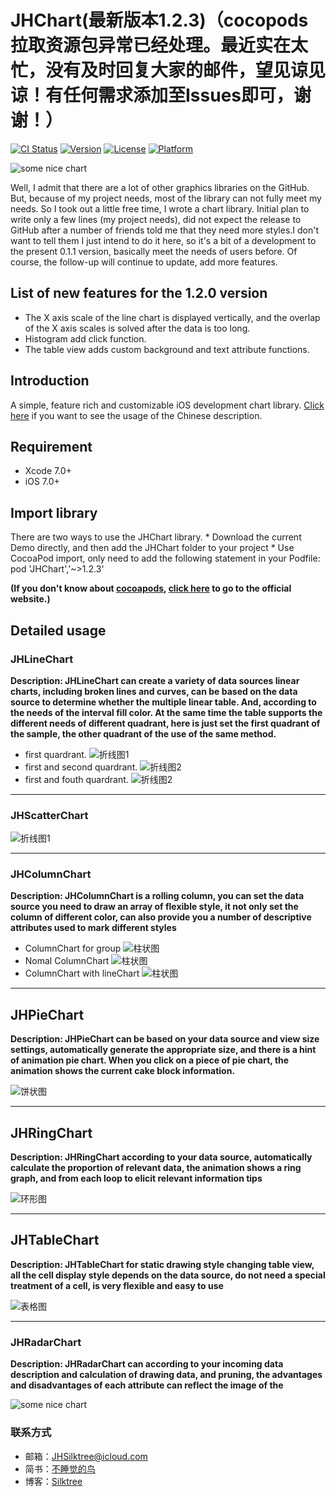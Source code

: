 # JHChart(最新版本1.2.3)（cocopods 拉取资源包异常已经处理。最近实在太忙，没有及时回复大家的邮件，望见谅见谅！有任何需求添加至Issues即可，谢谢！）

[![CI Status](http://img.shields.io/travis/简豪/JHChart.svg?style=flat)](https://travis-ci.org/简豪/JHChart)
[![Version](https://img.shields.io/cocoapods/v/JHChart.svg?style=flat)](http://cocoapods.org/pods/JHChart)
[![License](https://img.shields.io/cocoapods/l/JHChart.svg?style=flat)](http://cocoapods.org/pods/JHChart)
[![Platform](https://img.shields.io/cocoapods/p/JHChart.svg?style=flat)](http://cocoapods.org/pods/JHChart)

![some nice chart](https://raw.githubusercontent.com/China131/JHChart/master/JHChartDemo/GIFResource/JHChart.png)

Well, I admit that there are a lot of other graphics libraries on the GitHub. But, because of my project needs, most of the library can not fully meet my needs. So I took out a little free time, I wrote a chart library. Initial plan to write only a few lines (my project needs), did not expect the release to GitHub after a number of friends told me that they need more styles.I don't want to tell them I just intend to do it here, so it's a bit of a development to the present 0.1.1 version, basically meet the needs of users before. Of course, the follow-up will continue to update, add more features.


## List of new features for the 1.2.0 version
* The X axis scale of the line chart is displayed vertically, and the overlap of the X axis scales is solved after the data is too long.
* Histogram add click function.
* The table view adds custom background and text attribute functions.

## Introduction  

A simple, feature rich and customizable iOS development chart library.
[Click here](http://www.jianshu.com/p/299066102982) if you want to see the usage of the Chinese description.


## Requirement
* Xcode 7.0+
* iOS 7.0+

## Import library

There are two ways to use the JHChart library.
* 
Download the current Demo directly, and then add the JHChart folder to your project
* 
Use CocoaPod import, only need to add the following statement in your Podfile:
pod 'JHChart','~>1.2.3'

**(If you don't know about [cocoapods](https://guides.cocoapods.org/), [click here](https://guides.cocoapods.org/) to go to the official website.)**
## Detailed usage

### JHLineChart
**Description: JHLineChart can create a variety of data sources linear charts, including broken lines and curves, can be based on the data source to determine whether the multiple linear table. And, according to the needs of the interval fill color. At the same time the table supports the different needs of different quadrant, here is just set the first quadrant of the sample, the other quadrant of the use of the same method.**


- first quardrant.
![折线图1](https://raw.githubusercontent.com/China131/JHChart/master/JHChartDemo/GIFResource/折线图demo-1.png)    
- first and second quardrant.
![折线图2](https://raw.githubusercontent.com/China131/JHChart/master/JHChartDemo/GIFResource/折线图demo2.png)
- first and fouth quardrant.
![折线图2](https://raw.githubusercontent.com/China131/JHChart/master/JHChartDemo/GIFResource/折线图demo3.png)  

*** 
### JHScatterChart
![折线图1](https://raw.githubusercontent.com/China131/JHChart/master/JHChartDemo/GIFResource/散点图demo1.png) 



***
### JHColumnChart
**Description: JHColumnChart is a rolling column, you can set the data source you need to draw an array of flexible style, it not only set the column of different color, can also provide you a number of descriptive attributes used to mark different styles**



- ColumnChart for group
![柱状图](https://raw.githubusercontent.com/China131/JHChart/master/JHChartDemo/GIFResource/柱状图demo1.png)
- Nomal ColumnChart
![柱状图](https://raw.githubusercontent.com/China131/JHChart/master/JHChartDemo/GIFResource/柱状图demo2.png)
- ColumnChart with lineChart
![柱状图](https://raw.githubusercontent.com/China131/JHChart/master/JHChartDemo/GIFResource/柱状图demo3.png)
***

## JHPieChart
**Description: JHPieChart can be based on your data source and view size settings, automatically generate the appropriate size, and there is a hint of animation pie chart. When you click on a piece of pie chart, the animation shows the current cake block information.** 

![饼状图](https://raw.githubusercontent.com/China131/JHChart/master/JHChartDemo/GIFResource/饼状图demo1.png)
***
## JHRingChart
**Description: JHRingChart according to your data source, automatically calculate the proportion of relevant data, the animation shows a ring graph, and from each loop to elicit relevant information tips**


![环形图](https://raw.githubusercontent.com/China131/JHChart/master/JHChartDemo/GIFResource/环状图demo1.png)
***

## JHTableChart
**Description: JHTableChart for static drawing style changing table view, all the cell display style depends on the data source, do not need a special treatment of a cell, is very flexible and easy to use**



![表格图](https://raw.githubusercontent.com/China131/JHChart/master/JHChartDemo/GIFResource/表格图demo-1.png)
***
### JHRadarChart
**Description: JHRadarChart can according to your incoming data description and calculation of drawing data, and pruning, the advantages and disadvantages of each attribute can reflect the image of the**


![some nice chart](https://raw.githubusercontent.com/China131/JHChart/master/JHChartDemo/GIFResource/雷达图demo1.png) 

### 联系方式
* 邮箱：JHSilktree@icloud.com
* 简书：[不睡觉的鸟](http://www.jianshu.com/users/f9333c379b76/latest_articles)
* 博客：[Silktree](http://www.cnblogs.com/ToBeTheOne/)

